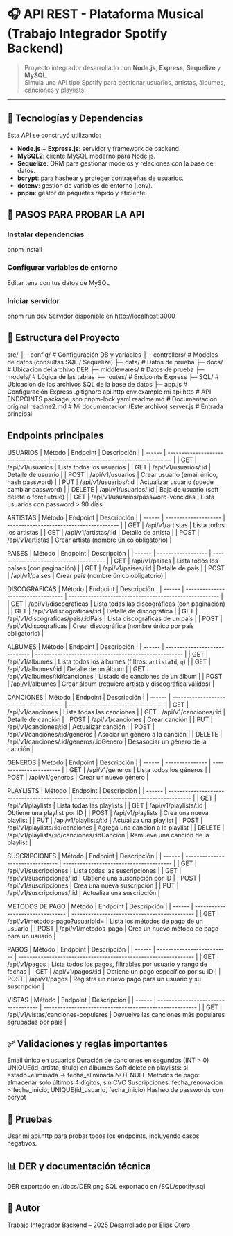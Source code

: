 # 🎧 API REST - Plataforma Musical (Trabajo Integrador Spotify Backend)

> Proyecto integrador desarrollado con **Node.js**, **Express**, **Sequelize** y **MySQL**.  
> Simula una API tipo Spotify para gestionar usuarios, artistas, álbumes, canciones y playlists.

---

## 🔧 Tecnologías y Dependencias

Esta API se construyó utilizando:

- **Node.js** + **Express.js**: servidor y framework de backend.  
- **MySQL2**: cliente MySQL moderno para Node.js.  
- **Sequelize**: ORM para gestionar modelos y relaciones con la base de datos.  
- **bcrypt**: para hashear y proteger contraseñas de usuarios.  
- **dotenv**: gestión de variables de entorno (.env).  
- **pnpm**: gestor de paquetes rápido y eficiente.

## 👞 PASOS PARA PROBAR LA API

### Instalar dependencias
pnpm install

### Configurar variables de entorno
Editar .env con tus datos de MySQL

### Iniciar servidor
pnpm run dev
Servidor disponible en http://localhost:3000

##  📁 Estructura del Proyecto
src/
├─ config/       # Configuración DB y variables
├─ controllers/  # Modelos de datos (consultas SQL / Sequelize)
├─ data/         # Datos de prueba
├─ docs/         # Ubicacion del archivo DER
├─ middlewares/  # Datos de prueba
├─ models/       # Lógica de las tablas
├─ routes/       # Endpoints Express
├─ SQL/          # Ubicacion de los archivos SQL de la base de datos 
├─ app.js        # Configuración Express
.gitignore
api.http
env.example 
mi api.http      # API ENDPOINTS
package.json
pnpm-lock.yaml
readme.md        # Documentacion original
readme2.md       # Mi documentacion (Este archivo)
server.js        # Entrada principal

## Endpoints principales

USUARIOS
| Método | Endpoint                           | Descripción                                 |
| ------ | ---------------------------------- | ------------------------------------------- |
| GET    | /api/v1/usuarios                   | Lista todos los usuarios                    |
| GET    | /api/v1/usuarios/:id               | Detalle de usuario                          |
| POST   | /api/v1/usuarios                   | Crear usuario (email único, hash password)  |
| PUT    | /api/v1/usuarios/:id               | Actualizar usuario (puede cambiar password) |
| DELETE | /api/v1/usuarios/:id               | Baja de usuario (soft delete o force=true)  |
| GET    | /api/v1/usuarios/password-vencidas | Lista usuarios con password > 90 días       |

ARTISTAS
| Método | Endpoint             | Descripción                              |
| ------ | -------------------- | ---------------------------------------- |
| GET    | /api/v1/artistas     | Lista todos los artistas                 |
| GET    | /api/v1/artistas/:id | Detalle de artista                       |
| POST   | /api/v1/artistas     | Crear artista (nombre único obligatorio) |

PAISES
| Método | Endpoint           | Descripción                             |
| ------ | ------------------ | --------------------------------------- |
| GET    | /api/v1/paises     | Lista todos los países (con paginación) |
| GET    | /api/v1/paises/:id | Detalle de país                         |
| POST   | /api/v1/paises     | Crear país (nombre único obligatorio)   |

DISCOGRAFICAS
| Método | Endpoint                           | Descripción                                            |
| ------ | ---------------------------------- | ------------------------------------------------------ |
| GET    | /api/v1/discograficas              | Lista todas las discográficas (con paginación)         |
| GET    | /api/v1/discograficas/:id          | Detalle de discográfica                                |
| GET    | /api/v1/discograficas/pais/:idPais | Lista discográficas de un país                         |
| POST   | /api/v1/discograficas              | Crear discográfica (nombre único por país obligatorio) |

ALBUMES
| Método | Endpoint                      | Descripción                                           |
| ------ | ----------------------------- | ----------------------------------------------------- |
| GET    | /api/v1/albumes               | Lista todos los álbumes (filtros: `artistaId`, `q`)   |
| GET    | /api/v1/albumes/:id           | Detalle de un álbum                                   |
| GET    | /api/v1/albumes/:id/canciones | Listado de canciones de un álbum                      |
| POST   | /api/v1/albumes               | Crear álbum (requiere artista y discográfica válidos) |

CANCIONES
| Método | Endpoint                                | Descripción                        |
| ------ | --------------------------------------- | ---------------------------------- |
| GET    | /api/v1/canciones                       | Lista todas las canciones          |
| GET    | /api/v1/canciones/:id                   | Detalle de canción                 |
| POST   | /api/v1/canciones                       | Crear canción                      |
| PUT    | /api/v1/canciones/:id                   | Actualizar canción                 |
| POST   | /api/v1/canciones/:id/generos           | Asociar un género a la canción     |
| DELETE | /api/v1/canciones/:id/generos/:idGenero | Desasociar un género de la canción |

GENEROS
| Método | Endpoint        | Descripción             |
| ------ | --------------- | ----------------------- |
| GET    | /api/v1/generos | Lista todos los géneros |
| POST   | /api/v1/generos | Crear un nuevo género   |

PLAYLISTS
| Método | Endpoint                                   | Descripción                                |
| ------ | ------------------------------------------ | ------------------------------------------ |
| GET    | /api/v1/playlists                          | Lista todas las playlists                  |
| GET    | /api/v1/playlists/:id                      | Obtiene una playlist por ID                |
| POST   | /api/v1/playlists                          | Crea una nueva playlist                    |
| PUT    | /api/v1/playlists/:id                      | Actualiza una playlist                     |
| POST   | /api/v1/playlists/:id/canciones            | Agrega una canción a la playlist           |
| DELETE | /api/v1/playlists/:id/canciones/:idCancion | Remueve una canción de la playlist         |

SUSCRIPCIONES
| Método | Endpoint                         | Descripción                             |
| ------ | -------------------------------- | --------------------------------------- |
| GET    | /api/v1/suscripciones            | Lista todas las suscripciones           |
| GET    | /api/v1/suscripciones/:id        | Obtiene una suscripción por ID          |
| POST   | /api/v1/suscripciones            | Crea una nueva suscripción              |
| PUT    | /api/v1/suscripciones/:id        | Actualiza una suscripción               |

METODOS DE PAGO
| Método | Endpoint                         | Descripción                                  |
| ------ | -------------------------------- | -------------------------------------------- |
| GET    | /api/v1/metodos-pago?usuarioId=  | Lista los métodos de pago de un usuario      |
| POST   | /api/v1/metodos-pago             | Crea un nuevo método de pago para un usuario |

PAGOS
| Método | Endpoint                    | Descripción                                                     |
| ------ | --------------------------  | --------------------------------------------------------------- |
| GET    | /api/v1/pagos               | Lista todos los pagos, filtrables por usuario y rango de fechas |
| GET    | /api/v1/pagos/:id           | Obtiene un pago específico por su ID                            |
| POST   | /api/v1/pagos               | Registra un nuevo pago para un usuario y su suscripción         |

VISTAS
| Método | Endpoint                            | Descripción                                             |
| ------ | ----------------------------------- | ------------------------------------------------------- |
| GET    | /api/v1/vistas/canciones-populares  | Devuelve las canciones más populares agrupadas por país |

## ✅ Validaciones y reglas importantes
Email único en usuarios
Duración de canciones en segundos (INT > 0)
UNIQUE(id_artista, titulo) en álbumes
Soft delete en playlists: si estado=eliminada → fecha_eliminada NOT NULL
Métodos de pago: almacenar solo últimos 4 dígitos, sin CVC
Suscripciones: fecha_renovacion > fecha_inicio, UNIQUE(id_usuario, fecha_inicio)
Hasheo de passwords con bcrypt

## 🧪 Pruebas
Usar  mi api.http para probar todos los endpoints, incluyendo casos negativos.

## 📊 DER y documentación técnica
DER exportado en /docs/DER.png
SQL exportado en /SQL/spotify.sql


## 📄 Autor
Trabajo Integrador Backend – 2025
Desarrollado por Elias Otero

